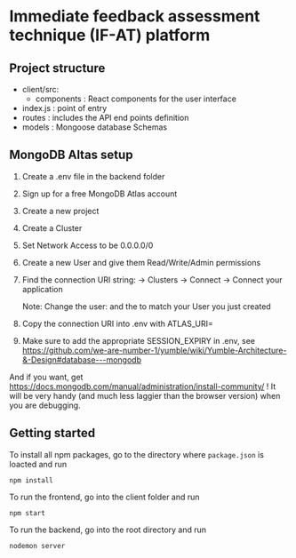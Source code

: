 # Immediate feedback assessment technique (IF-AT) platform

## Project structure
- client/src:
    - components : React components for the user interface
- index.js : point of entry
- routes : includes the API end points definition
- models : Mongoose database Schemas

## MongoDB Altas setup
 
1. Create a .env file in the backend folder
2. Sign up for a free MongoDB Atlas account
3. Create a new project
4. Create a Cluster
5. Set Network Access to be 0.0.0.0/0
6. Create a new User and give them Read/Write/Admin permissions
7. Find the connection URI string:
   -> Clusters -> Connect -> Connect your application
   
   Note: Change the user: and the <password> to match your User you just created
8. Copy the connection URI into .env with ATLAS_URI=<connection string>
9. Make sure to add the appropriate SESSION_EXPIRY in .env, see https://github.com/we-are-number-1/yumble/wiki/Yumble-Architecture-&-Design#database---mongodb
    
And if you want, get https://docs.mongodb.com/manual/administration/install-community/ ! It will be very handy (and much less laggier than the browser version) when you are debugging.



## Getting started

To install all npm packages, go to the directory where ```package.json``` is loacted and run
```angular2html
npm install
```
To run the frontend, go into the client folder and run
```angular2html
npm start
```
To run the backend, go into the root directory and run
```angular2html
nodemon server
```





 

